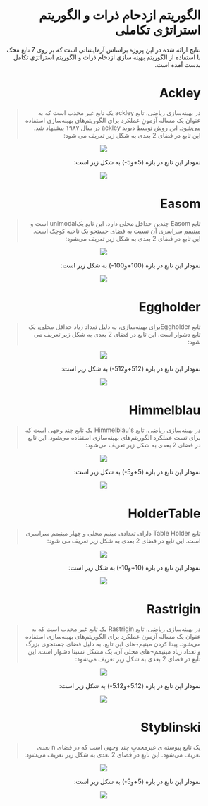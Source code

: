 
<link href="https://fonts.googleapis.com/css?family=Lalezar|Markazi+Text&display=swap" rel="stylesheet">

<ul  dir='rtl' align='right' font-family:'Lalezar'>
  
  # الگوریتم ازدحام ذرات و الگوریتم استراتژی تکاملی

  نتایج ارائه شده در این پروژه براساس آزمایشاتی است که بر روی 7 تابع محک با استفاده از الگوریتم بهینه سازی ازدحام ذرات و الگوریتم استراتژی تکامل بدست آمده است.
  
 # Ackley
 <blockquote>
 در بهینه‌سازی ریاضی، تابع  ackley یک تابع غیر محدب است که به عنوان یک مساله آزمونِ عملکرد برای الگوریتم‌های بهینه‌سازی استفاده می‌شود. این روش توسط دیوید ackley در سال ۱۹۸۷ پیشنهاد شد. این تابع در فضای 2 بعدی به شکل زیر تعریف می شود:
  </blockquote>
  
 <p align="center">
  <img src="/image/Ackley_Function.jpg">
</p>
 
 نمودار این تابع در بازه (5+و5-) به شکل زیر است:
 
 <p align="center">
  <img src="/image/AckleyFunction.png">
</p>

# Easom
 <blockquote>
تابع Easom  چندین حداقل محلی دارد. این تابع یکunimodal  است و مینیمم سراسری آن نسبت به فضای جستجو یک ناحیه کوچک است. این تابع در فضای 2 بعدی به شکل زیر تعریف می‌شود:
</blockquote>

 <p align="center">
  <img src="/image/Easom_Function.jpg">
</p>
 
نمودار این تابع در بازه (100+و100-) به شکل زیر است:
 
 <p align="center">
  <img src="/image/EasomFunction.png">
</p>

# Eggholder
 <blockquote>
تابع  Eggholderبرای بهینه‌سازی، به دلیل تعداد زیاد حداقل محلی، یک تابع دشوار است. این تابع در فضای 2 بعدی به شکل زیر تعریف می شود:
</blockquote>

 <p align="center">
  <img src="/image/Eggholder_Function.jpg">
</p>
 
نمودار این تابع در بازه (512+و512-) به شکل زیر است:
 
 <p align="center">
  <img src="/image/EggholderFunction.png">
</p>

# Himmelblau
 <blockquote>
در بهینه‌سازی ریاضی، تابع Himmelblau's یک تابع چند وجهی است که برای تست عملکرد الگوریتم‌های بهینه‌سازی استفاده می‌شود.  این تابع در فضای 2 بعدی به شکل زیر تعریف می‌شود:
</blockquote>

 <p align="center">
  <img src="/image/Himmelblau_Function.jpg">
</p>
 
نمودار این تابع در بازه (5+و5-) به شکل زیر است:
 
 <p align="center">
  <img src="/image/HimmelblauFunction.png">
</p>

# HolderTable
 <blockquote>
تابع  Table Holder دارای تعدادی مینیم محلی و چهار مینیمم سراسری است. این تابع در فضای 2 بعدی به شکل زیر تعریف می شود:
</blockquote>

 <p align="center">
  <img src="/image/HolderTable_Function.jpg">
</p>
 
نمودار این تابع در بازه (10+و10-) به شکل زیر است:
 
 <p align="center">
  <img src="/image/HolderTableFunction.png">
</p>

# Rastrigin
 <blockquote>
در بهینه‌سازی ریاضی، تابع  Rastrigin یک تابع غیر محدب است که به عنوان یک مساله آزمون عملکرد برای الگوریتم‌های بهینه‌سازی استفاده می‌شود. پیدا کردن مینیم¬های این تابع، به دلیل فضای جستجوی بزرگ و تعداد زیاد مینیمم¬های محلی آن، یک مشکل نسبتا دشوار است. این تابع در فضای 2 بعدی به شکل زیر تعریف می‌شود:
</blockquote>

 <p align="center">
  <img src="/image/Rastrigin_Function.jpg">
</p>
 
نمودار این تابع در بازه (5.12+و5.12-) به شکل زیر است:
 
 <p align="center">
  <img src="/image/RastriginFunction.png">
</p>

# Styblinski
 <blockquote>
یک تابع پیوسته ی غیرمحدبِ چند وجهی است که در فضای n بعدی تعریف می‌شود. این تابع در فضای 2 بعدی به شکل زیر تعریف می‌شود:
</blockquote>

 <p align="center">
  <img src="/image/Styblinski_Function.jpg">
</p>
 
نمودار این تابع در بازه (5+و5-) به شکل زیر است:
 
 <p align="center">
  <img src="/image/StyblinskiFunction.png">
</p>

</ul >
